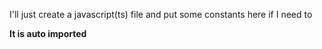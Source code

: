 
I'll just create a javascript(ts) file and put some constants here if I need to

**It is auto imported**